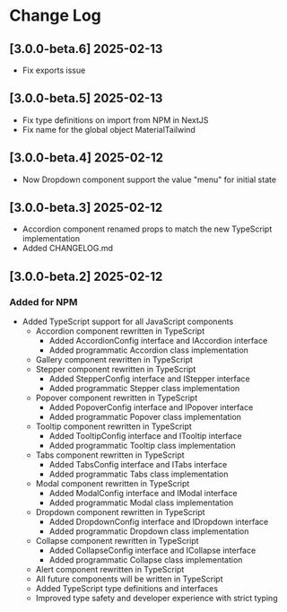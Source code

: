 # Change Log

## [3.0.0-beta.6] 2025-02-13

- Fix exports issue

## [3.0.0-beta.5] 2025-02-13

- Fix type definitions on import from NPM in NextJS
- Fix name for the global object MaterialTailwind

## [3.0.0-beta.4] 2025-02-12

- Now Dropdown component support the value "menu" for initial state

## [3.0.0-beta.3] 2025-02-12

- Accordion component renamed props to match the new TypeScript implementation
- Added CHANGELOG.md

## [3.0.0-beta.2] 2025-02-12

### Added for NPM

- Added TypeScript support for all JavaScript components
  - Accordion component rewritten in TypeScript
    - Added AccordionConfig interface and IAccordion interface
    - Added programmatic Accordion class implementation
  - Gallery component rewritten in TypeScript
  - Stepper component rewritten in TypeScript
    - Added StepperConfig interface and IStepper interface
    - Added programmatic Stepper class implementation
  - Popover component rewritten in TypeScript
    - Added PopoverConfig interface and IPopover interface
    - Added programmatic Popover class implementation
  - Tooltip component rewritten in TypeScript
    - Added TooltipConfig interface and ITooltip interface
    - Added programmatic Tooltip class implementation
  - Tabs component rewritten in TypeScript
    - Added TabsConfig interface and ITabs interface
    - Added programmatic Tabs class implementation
  - Modal component rewritten in TypeScript
    - Added ModalConfig interface and IModal interface
    - Added programmatic Modal class implementation
  - Dropdown component rewritten in TypeScript
    - Added DropdownConfig interface and IDropdown interface
    - Added programmatic Dropdown class implementation
  - Collapse component rewritten in TypeScript
    - Added CollapseConfig interface and ICollapse interface
    - Added programmatic Collapse class implementation
  - Alert component rewritten in TypeScript
  - All future components will be written in TypeScript
  - Added TypeScript type definitions and interfaces
  - Improved type safety and developer experience with strict typing

